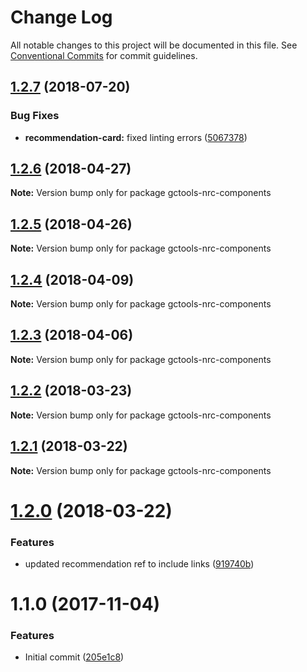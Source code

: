# Change Log

All notable changes to this project will be documented in this file.
See [Conventional Commits](https://conventionalcommits.org) for commit guidelines.

<a name="1.2.7"></a>
## [1.2.7](https://github.com/gctools-outilsgc/gctools-components/compare/gctools-nrc-components@1.2.6...gctools-nrc-components@1.2.7) (2018-07-20)


### Bug Fixes

* **recommendation-card:** fixed linting errors ([5067378](https://github.com/gctools-outilsgc/gctools-components/commit/5067378))





<a name="1.2.6"></a>
## [1.2.6](https://github.com/gctools-outilsgc/gctools-components/compare/gctools-nrc-components@1.2.5...gctools-nrc-components@1.2.6) (2018-04-27)




**Note:** Version bump only for package gctools-nrc-components

<a name="1.2.5"></a>
## [1.2.5](https://github.com/gctools-outilsgc/gctools-components/compare/gctools-nrc-components@1.2.4...gctools-nrc-components@1.2.5) (2018-04-26)




**Note:** Version bump only for package gctools-nrc-components

<a name="1.2.4"></a>
## [1.2.4](https://github.com/gctools-outilsgc/gctools-components/compare/gctools-nrc-components@1.1.0...gctools-nrc-components@1.2.4) (2018-04-09)




**Note:** Version bump only for package gctools-nrc-components

<a name="1.2.3"></a>
## [1.2.3](https://github.com/gctools-outilsgc/gctools-components/compare/gctools-nrc-components@1.2.2...gctools-nrc-components@1.2.3) (2018-04-06)




**Note:** Version bump only for package gctools-nrc-components

<a name="1.2.2"></a>
## [1.2.2](https://github.com/gctools-outilsgc/gctools-components/compare/gctools-nrc-components@1.2.1...gctools-nrc-components@1.2.2) (2018-03-23)




**Note:** Version bump only for package gctools-nrc-components

<a name="1.2.1"></a>
## [1.2.1](https://github.com/gctools-outilsgc/gctools-components/compare/gctools-nrc-components@1.2.0...gctools-nrc-components@1.2.1) (2018-03-22)




**Note:** Version bump only for package gctools-nrc-components

<a name="1.2.0"></a>
# [1.2.0](https://github.com/gctools-outilsgc/gctools-components/compare/gctools-nrc-components@1.1.0...gctools-nrc-components@1.2.0) (2018-03-22)


### Features

* updated recommendation ref to include links ([919740b](https://github.com/gctools-outilsgc/gctools-components/commit/919740b))




<a name="1.1.0"></a>
# 1.1.0 (2017-11-04)


### Features

* Initial commit ([205e1c8](https://github.com/gctools-outilsgc/gctools-components/commit/205e1c8))
